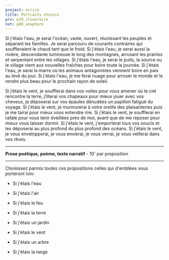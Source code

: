 ```yaml
---
project: ecrire
title: Portraits chinois
prv: p38_itineraire
nxt: p88_anaphore
---
```


Si j'étais l'eau, je serai l'océan, vaste, ouvert, réunissant les peuples et séparant les familles. Je serai parcouru de courants contraires qui souffleraient le chaud tant que le froid. Si j'étais l'eau, je serai aussi la rivière, descendante lumineuse le long des montagnes, arrosant les prairies et serpentant entre les villages. Si j'étais l'eau, je serai le puits, la source ou le village vient aux nouvelles fraîches pour boire toute la journée. Si j'étais l'eau, je serai la marre où les animaux antagonistes viennent boire en paix au levé du jour. Si j'étais l'eau, je me ferai nuage pour arroser le monde et le rendre plus beau pour le prochain rayon de soleil.  

Si j’étais le vent, je soufflerai dans vos voiles pour vous amener où le ciel rencontre la terre, j’ôterai  vos chapeaux pour mieux jouer avec vos cheveux, je déposerai sur vos épaules dénudées un papillon fatigué du voyage. Si j'étais le vent, je murmurerai à votre oreille des plaisanteries puis je me tairai pour mieux vous entendre rire. Si j'étais le vent, je soufflerai en rafale pour vous tenir éveillées près de moi, avant que de me reposer pour mieux vous laisser dormir. Si j'étais le vent, j'emporterai tous vos soucis et les déposerai au plus profond du plus profond des océans. Si j'étais le vent, je vous envelopperai, je vous envierai, je vous verrai, je vous veillerai dans vos rêves.  

---
**Prose poétique, poème, texte narratif** - 10' par proposition

---
Choisissez parmis toutes ces propositions celles qui d'emblées vous porteront loin:

* Si j'étais l'eau
* Si j'étais l'air
* Si j'étais le feu
* Si j'étais la terre


* Si j'étais un jardin
* Si j'étais le vent
* Si j'étais un arbre
* Si j'étais la neige